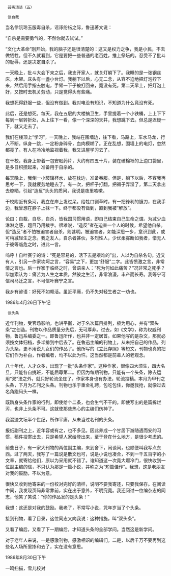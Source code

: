      芸斋琐谈（五） 

     谈自裁 

  当名伶阮玲玉服毒自杀，谣诼纷纭之际，鲁迅著文说： 

  “自杀是需要勇气的，不然你就去试试。” 

  “文化大革命”刚开始，我的脑子还是很清楚的：这又是权力之争，我是小民，不去做牺牲。但不久就看到，它是要把一些普通的老百姓，推上祭坛的。忍受不了批斗的耻辱，还是决定自杀了。 

  一天晚上，批斗大会下来之后，我支开家人，就关灯躺下了。我睡的是一张钢丝床，木架。床头有一盏小台灯。我躺下以后，心无二念，从容不迫地把灯泡拧下来，然后用手指去触电，手臂一下子被打回来，竟没有死。第二天早上，把灯泡上好，又按时去机关劳动，只是觉得头有些痛。 

  我想死得舒服一些，但没有做到。我对电没有知识，不知道为什么竟没有死。 

  此后，还是想死。每天，我在五层的大楼搞卫生，手里提着一个小铁桶，上上下下每到一层转折处，从上往下一看，像一个深深的天井，我想跳下去。但总是迟疑一下，就又走去了。 

  我们在楼顶上“学习”，一天晚上，我站在围墙边，往下看，马路上，车水马龙，行人不断。纵身一跳，一定粉身碎骨，血肉模糊了。正在乱想，围墙上的电灯，忽然都亮了。有人在冷冷地监视着我，我又进屋学习去了。 

  在干校，我身上带着一包安眠药片，大约有四五十片，装在破棉袄的上边口袋里，是多日积攒起来，准备用于自杀的。 

  每天晚上，我倒一小玻璃杯水，放在枕边，准备吞服。但是，躺下以后，不容我再思考一下，我就疲劳地睡去了。有一次，把杯子打翻，把褥子弄湿了，第二天拿出去晾晒，引起“造反”头头的质问，我说是夜里咳嗽。 

  干校附近有条河，我立在岸上发过呆。给牲口铡草时，有一把锋利的镰刀，在我手边，我曾想在脖子上抹一下。终于都没有做到，直到我被“解放”。 

  论曰：自裁，自尽，自杀，皆我国习惯用语，即自己结束自己生命之谓。为减少血淋淋之感，题目乃用裁字。很难说，“造反”者在迫害一个人的时候，希望他自杀。但“造反”者不怕被迫害者自杀，则甚明。被迫害者，如能深思一步，意识到此，或可稍减轻生之念。我之友人，自杀者甚伙，多烈性人，少优柔寡断如我者，惜无人于彼等临危之时，进此一言。 

  呜呼！自叶赛宁的诗：“死是容易的，活下去是艰难的”出，人以为自杀名句。近又有人，引另一作家坎坷之言，“容易”之下，更加“舒服”二字。此皆愤激之言，非常情之言也。后一作家于临终之时，曾语亲人：“死为何如此痛苦？”况非常之死乎？毕加索认为：痛苦为人生之本质。然彼之生活，非常浪漫，丰产而长寿。我等宁可信司马迁之言，不可信叶赛宁之言。 

  我乡有谚语：好死不如赖活。虽近平庸，仍不失对轻生者之一劝也。 

  1986年4月26日下午记 

     谈头条 

  近年刊物，受官场影响，也讲平衡，对于名次篇目排列，极为用心，并有“双头条”之创造。刊物以作品质量分先后，无可厚非。过去，如《文学》，称为权威刊物，鲁迅系编委之一。即鲁迅所作，也并非一定居首。如果他写的是杂文，那就必须按文体归档，多半排到中后去了。在鲁迅主编的刊物上，从未把自己的作品，列为头条，更不用说儿女们的作品了。他所写的《立此存照》等短文，刊物也真的把它们作为补白，作者编者，均不以此为忤。这当然都是前辈人的老观念。 

  八十年代，人才众多，出现了一批“头条作家”。这种作家，很像四大须生，四大名旦，只能各自挑班，不能屈尊第二。但因为每期刊物，只能有一个头条，除去运用“双”法之外，就只好轮流坐庄了。作家本身也有办法，轮流投稿。本月为甲刊之头条，下月为乙刊之头条。刊物也乐于重金礼聘，包吃包住，你邀我抢，就像过去名角跑码头一样。 

  既跻身头条作家的行列，即使给个二条，也会生气不干的。即使写出的是篇拆烂污，也非上头条不可。这就使那些热心的主编们伤神了。 

  我混迹文坛半个世纪，所作平庸，从未当过名刊的头条。 

  报纸副刊之上，近年容或有之，也不多见。因此养成一个甘居下游随遇而安的习惯，稿件投寄出去，只是希望人家给登出来，至于登在什么地方，是很少考虑的。 

  前些日子，有一家大刊物的两位副主编，来到舍下，闲谈间，也顺便叫我写点东西。过了两天，我写了一篇说是散文也可，说是小说也凑合，不到一千五百字的小文章，就寄给他们，原以为采用就不错了。谁知道这一次竟大爆冷门，很快收到一位副主编的信，不只认为那是一篇小说，并称之为“短篇佳作”。我想，这是老朋友对我的鼓励，不以为意。 

  很快又收到他寄来的一份校对完好的清样，说明不要我寄还，只要我保存。在阅读中间，我发现页码非常靠前，实在出于意外，不明究竟。我还问过一位编杂志的同志，他笑了笑说：“你的作品发的是头条！” 

  我想：这还是对我的鼓励。我老了，不常写小说，凭年岁当了个头条。 

  接到刊物，看了目录，这位同志又向我说：这种措施，叫“双头条”。 

  又看了编后，又看了下一期编后，才知道头条的全部学问。当然这是新学问。 

  对于老年人来说，一是感激刊物，感激相识的编辑们。二是，以后千万不要再到这些名人场所里掺和去了，实在没有意思。 

  1986年8月30日下午 

  一鸣扫描，雪儿校对 

